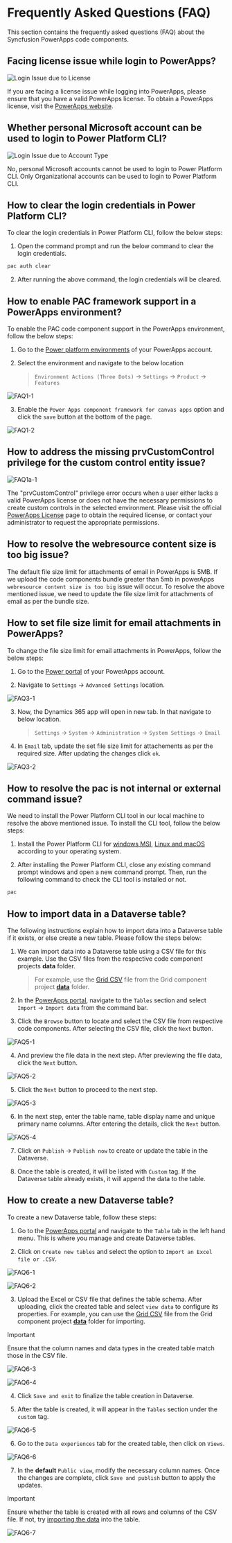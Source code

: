 # Frequently Asked Questions (FAQ)

This section contains the frequently asked questions (FAQ) about the Syncfusion PowerApps code components.

## Facing license issue while login to PowerApps?

![Login Issue due to License](../images/faq/LoginIssueDuetoLicense.png)

If you are facing a license issue while logging into PowerApps, please ensure that you have a valid PowerApps license. To obtain a PowerApps license, visit the [PowerApps website](https://www.microsoft.com/en-us/power-platform/products/power-apps/pricing).

## Whether personal Microsoft account can be used to login to Power Platform CLI?

![Login Issue due to Account Type](../images/faq/SignInWithOrgAccount.png)

No, personal Microsoft accounts cannot be used to login to Power Platform CLI. Only Organizational accounts can be used to login to Power Platform CLI.

## How to clear the login credentials in Power Platform CLI?

To clear the login credentials in Power Platform CLI, follow the below steps:

1. Open the command prompt and run the below command to clear the login credentials.

```bash
pac auth clear
```

2. After running the above command, the login credentials will be cleared.

## How to enable PAC framework support in a PowerApps environment?

To enable the PAC code component support in the PowerApps environment, follow the below steps:

1. Go to the [Power platform environments](https://admin.powerplatform.microsoft.com/environments) of your PowerApps account.

2. Select the environment and navigate to the below location
   > `Environment Actions (Three Dots)` -> `Settings` -> `Product` -> `Features`

![FAQ1-1](../images/faq/FAQ1-1.png)

3. Enable the `Power Apps component framework for canvas apps` option and click the `save` button at the bottom of the page.

![FAQ1-2](../images/faq/FAQ1-2.png)

## How to address the missing prvCustomControl privilege for the custom control entity issue?

![FAQ1a-1](../images/faq/FAQ1a-1.png)

The "prvCustomControl" privilege error occurs when a user either lacks a valid PowerApps license or does not have the necessary permissions to create custom controls in the selected environment. Please visit the official [PowerApps License](https://www.microsoft.com/en-us/power-platform/products/power-apps/pricing) page to obtain the required license, or contact your administrator to request the appropriate permissions.

## How to resolve the webresource content size is too big issue?

The default file size limit for attachments of email in PowerApps is 5MB. If we upload the code components bundle greater than 5mb in powerApps `webresource content size is too big` issue will occur. To resolve the above mentioned issue, we need to update the file size limit for attachments of email as per the bundle size.

## How to set file size limit for email attachments in PowerApps?

To change the file size limit for email attachments in PowerApps, follow the below steps:

1. Go to the [Power portal](https://make.powerapps.com/) of your PowerApps account.

2. Navigate to `Settings` -> `Advanced Settings` location.

![FAQ3-1](../images/faq/FAQ3-1.png)

3. Now, the Dynamics 365 app will open in new tab. In that navigate to below location.

   > `Settings` -> `System` -> `Administration` -> `System Settings` -> `Email`

4. In `Email` tab, update the set file size limit for attachements as per the required size. After updating the changes click `ok`.

![FAQ3-2](../images/faq/FAQ3-2.png)

## How to resolve the pac is not internal or external command issue?

We need to install the Power Platform CLI tool in our local machine to resolve the above mentioned issue. To install the CLI tool, follow the below steps:

1. Install the Power Platform CLI for [windows MSI](https://learn.microsoft.com/en-us/power-platform/developer/howto/install-cli-msi#install), [Linux and macOS](https://learn.microsoft.com/en-us/power-platform/developer/cli/introduction?tabs=windows#install-microsoft-power-platform-cli) according to your operating system.

2. After installing the Power Platform CLI, close any existing command prompt windows and open a new command prompt. Then, run the following command to check the CLI tool is installed or not.

```bash
pac
```

## How to import data in a Dataverse table?

The following instructions explain how to import data into a Dataverse table if it exists, or else create a new table. Please follow the steps below:

1. We can import data into a Dataverse table using a CSV file for this example. Use the CSV files from the respective code component projects **data** folder.

   > For example, use the [Grid CSV](../../components/grids/data/GridData.csv) file from the Grid component project [**data**](../../components/grids/data/) folder.

2. In the [PowerApps portal](https://make.powerapps.com/), navigate to the `Tables` section and select `Import` -> `Import data` from the command bar.

3. Click the `Browse` button to locate and select the CSV file from respective code components. After selecting the CSV file, click the `Next` button.

![FAQ5-1](../images/faq/FAQ5-1.png)

4. And preview the file data in the next step. After previewing the file data, click the `Next` button.

![FAQ5-2](../images/faq/FAQ5-2.png)

5. Click the `Next` button to proceed to the next step.

![FAQ5-3](../images/faq/FAQ5-3.png)

6. In the next step, enter the table name, table display name and unique primary name columns. After entering the details, click the `Next` button.

![FAQ5-4](../images/faq/FAQ5-4.png)

7. Click on `Publish` -> `Publish now` to create or update the table in the Dataverse.

8. Once the table is created, it will be listed with `Custom` tag. If the Dataverse table already exists, it will append the data to the table.

## How to create a new Dataverse table?

To create a new Dataverse table, follow these steps:

1. Go to the [PowerApps portal](https://make.powerapps.com/) and navigate to the `Table` tab in the left hand menu. This is where you manage and create Dataverse tables.

2. Click on `Create new tables` and select the option to `Import an Excel file or .CSV`.

![FAQ6-1](../images/faq/FAQ6-1.png)

![FAQ6-2](../images/faq/FAQ6-2.png)

3. Upload the Excel or CSV file that defines the table schema. After uploading, click the created table and select `view data` to configure its properties. For example, you can use the [Grid CSV](../../components/grids/data/GridData.csv) file from the Grid component project [**data**](../../components/grids/data/) folder for importing.

> [!Important]
> Ensure that the column names and data types in the created table match those in the CSV file.

![FAQ6-3](../images/faq/FAQ6-3.png)

![FAQ6-4](../images/faq/FAQ6-4.png)

4. Click `Save and exit` to finalize the table creation in Dataverse.

5. After the table is created, it will appear in the `Tables` section under the `custom` tag.

![FAQ6-5](../images/faq/FAQ6-5.png)

6. Go to the `Data experiences` tab for the created table, then click on `Views`.

![FAQ6-6](../images/faq/FAQ6-6.png)

7. In the **default** `Public view`, modify the necessary column names. Once the changes are complete, click `Save and publish` button to apply the updates.

> [!IMPORTANT]
> Ensure whether the table is created with all rows and columns of the CSV file. If not, try [importing the data](#how-to-import-data-in-a-dataverse-table) into the table.

![FAQ6-7](../images/faq/FAQ6-7.png)
